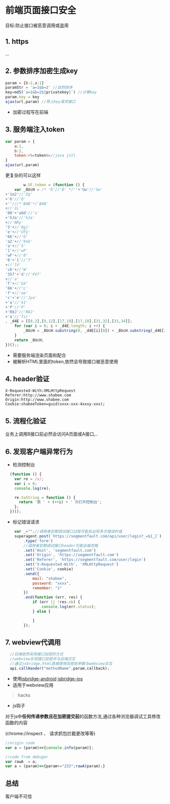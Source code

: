 # 前端页面接口安全
目标:防止接口被恶意调用或盗用

## 1. https
...

## 2. 参数排序加密生成key
```javascript
param = {b:2,a:1}
paramStr = 'a=1&b=2' //自然排序
key=md5(`a=1&b=2${privatekey}`) //计算key
param.key = key 
ajax(url,param) //带上key请求接口
```
- 加密过程写在前端

## 3. 服务端注入token
```javascript
var param = {
    a:1,
    b:2,
    token:<%=token%>//java jstl
}
ajax(url,param)
```

更复杂的可以这样

```javascript
        w.SF.token = (function () {
    var _8UcH = /* 'D'//'D' */''+'Uw'//'Uw'
+'1e2'//'Zq'
+'6'//'Q'
+''///*'B4B'*/'B4B'
+//'1L'
'00'+'a8d'//'s'
+'hJa'//'hJa'
+//'NRy'
'5'+//'0gj'
'e'+//'Ufy'
'66'+//'G'
'a2'+//'9sb'
'a'+//'5'
'1'+//'wF'
'wF'+//'0'
'0'+'1'//'T'
+//'lV'
'c6'+//'W'
'357'+'d'//'FV7'
+//'a'
'f'+//'GX'
'66'+//'L'
'f'+//'oe'
'c'+'e'//'Jya'
+'a'//'k1'
+'P'//'P'
+'R8J'//'R8J'
+'a'//'fir'
, _d4E = [[0,2],[9,12],[17,19],[17,18],[31,32],[31,34]];
    for (var i = 0; i < _d4E.length; i ++) {
        _8UcH = _8UcH.substring(0, _d4E[i][0]) + _8UcH.substring(_d4E[i][1]);
    }
    return _8UcH;
})();;
```
- 需要服务端渲染页面和配合
- 被解析HTML里面的token,依然会导致接口被恶意使用

## 4. header验证
```
X-Requested-With:XMLHttpRequest
Referer:http://www.shabee.com
Origin:http://www.shabee.com
Cookie:shabeeToken=guid(xxxx-xxx-4xxxy-xxx);
```

## 5. 流程化验证
业务上调用B接口前必然会访问A页面或A接口,..

## 6. 发现客户端异常行为

- 检测控制台

```javascript
  (function () {
    var re = /x/;
    var i = 0;
    console.log(re);

    re.toString = function () {
      return '第 ' + (++i) + ' 次打开控制台';
    };
  })();
```

- 标记错误请求
```javascript
    var _="";//调用者初期调试接口过程可能会出现多次错误的值
    superagent.post(`https://segmentfault.com/api/user/login?_=${_}`)
        .type('form')
        //调用者初期调试接口header可能会被忽略
        .set('Host', 'segmentfault.com')
        .set('Origin', 'https://segmentfault.com')
        .set('Referer', 'https://segmentfault.com/user/login')
        .set('X-Requested-With', 'XMLHttpRequest')
        .set('Cookie', cookie)
        .send({
            mail: "shabee",
            password: "xxxx",
            remember: "1"
        })
        .end(function (err, res) {
            if (err || !res.ok) {
                console.log(err.status);
            } else {

            }
        });
```




## 7. webview代调用
```javascript
  //后端依然采用接口加密的方式
  //webview实现接口加密并与后端交互
  //通过jsbridge,html直接使用加密前参数与webview交互
  api.callHander("methodName",param,callback);
```
- 使用[jsbridge-android](https://github.com/lzyzsd/JsBridge) [jsbridge-ios](https://github.com/marcuswestin/WebViewJavascriptBridge)
- 适用于webview应用



> hacks
- js钩子

对于js中**任何传递参数且在加密提交前**的函数方法,通过各种浏览器调试工具修改函数的内容

(chrome://inspect 、 请求抓包拦截更改等等)

```javascript
//origin code
var a = (param)=>{console.info(param)};

//code from debuger
var rawA  = a;
var a = (param)=>{param+="233";rawA(param);}
```






## 总结
客户端不可信




